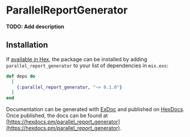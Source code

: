 # ParallelReportGenerator

**TODO: Add description**

## Installation

If [available in Hex](https://hex.pm/docs/publish), the package can be installed
by adding `parallel_report_generator` to your list of dependencies in `mix.exs`:

```elixir
def deps do
  [
    {:parallel_report_generator, "~> 0.1.0"}
  ]
end
```

Documentation can be generated with [ExDoc](https://github.com/elixir-lang/ex_doc)
and published on [HexDocs](https://hexdocs.pm). Once published, the docs can
be found at [https://hexdocs.pm/parallel_report_generator](https://hexdocs.pm/parallel_report_generator).

